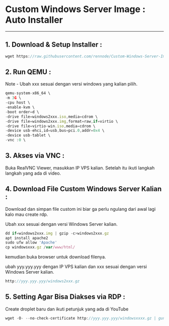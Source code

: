 # Custom Windows Server Image : Auto Installer

---

## 1. Download & Setup Installer :

```jsx
wget https://raw.githubusercontent.com/rennode/Custom-Windows-Server-Image/main/windows-server-autoinstaller.sh && chmod +x [windows-server-autoinstaller.sh](http://windows-server-autoinstaller.sh/) && ./windows-server-autoinstaller.sh
```

## 2. Run QEMU :

Note - Ubah xxx sesuai dengan versi windows yang kalian pilih.

```jsx
qemu-system-x86_64 \
-m 3G \
-cpu host \
-enable-kvm \
-boot order=d \
-drive file=windows2xxx.iso,media=cdrom \
-drive file=windows2xxx.img,format=raw,if=virtio \
-drive file=virtio-win.iso,media=cdrom \
-device usb-ehci,id=usb,bus=pci.0,addr=0x4 \
-device usb-tablet \
-vnc :0 \
```

## 3. Akses via VNC :

Buka RealVNC Viewer, masukkan IP VPS kalian. Setelah itu ikuti langkah langkah yang ada di video.

## 4. Download File Custom Windows Server Kalian :

Download dan simpan file custom ini biar ga perlu ngulang dari awal lagi kalo mau create rdp.

Ubah xxx sesuai dengan versi Windows Server kalian.

```jsx
dd if=windows2xxx.img | gzip -c>windows2xxx.gz
apt install apache2
sudo ufw allow 'Apache'
cp windowsxxx.gz /var/www/html/
```

kemudian buka browser untuk download filenya.

ubah yyy.yyy.yyy dengan IP VPS kalian dan xxx sesuai dengan versi Windows Server kalian.

```jsx
http://yyy.yyy.yyy/windows2xxx.gz
```

## 5. Setting Agar Bisa Diakses via RDP :

Create droplet baru dan ikuti petunjuk yang ada di YouTube

```jsx
wget -O- --no-check-certificate http://yyy.yyy.yyy/windowsxxxx.gz | gunzip | dd of=/dev/vda
```
